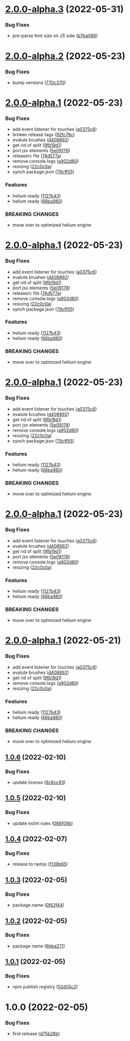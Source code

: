 # [2.0.0-alpha.3](https://github.com/qlik-oss/carbon-core/compare/v2.0.0-alpha.2...v2.0.0-alpha.3) (2022-05-31)


### Bug Fixes

* pre-parse font size on JS side ([b7ba086](https://github.com/qlik-oss/carbon-core/commit/b7ba086dfaff3869d701131d9597ef4fb0062851))

# [2.0.0-alpha.2](https://github.com/qlik-oss/carbon-core/compare/v2.0.0-alpha.1...v2.0.0-alpha.2) (2022-05-23)


### Bug Fixes

* bump versions ([770c370](https://github.com/qlik-oss/carbon-core/commit/770c370ae6bc97b379cf227e2fbabe64938ebfd0))

# [2.0.0-alpha.1](https://github.com/qlik-oss/carbon-core/compare/v1.0.6...v2.0.0-alpha.1) (2022-05-23)


### Bug Fixes

* add event listener for touches ([a0375c6](https://github.com/qlik-oss/carbon-core/commit/a0375c6b784ef3538b021261660235a82fc8ba64))
* broken release tags ([92fc76c](https://github.com/qlik-oss/carbon-core/commit/92fc76c77a0c46d1b813fd183b0d10cac8441dff))
* evalute brushes ([d408892](https://github.com/qlik-oss/carbon-core/commit/d408892916bc5dede3e93de7e2b1090a9f7380ad))
* get rid of split ([9fb19d1](https://github.com/qlik-oss/carbon-core/commit/9fb19d1c217ad5fbc8022021f7e5b8ea1ee2191b))
* port jsx elements ([5e09178](https://github.com/qlik-oss/carbon-core/commit/5e0917851d4823e69858924bb6a6b8474320725d))
* releaserc file ([74d577a](https://github.com/qlik-oss/carbon-core/commit/74d577a9d050b74f0f11eba7cadd4a14611209ae))
* remove console.logs ([a902d80](https://github.com/qlik-oss/carbon-core/commit/a902d803a825c7174f24d0317c58b71bc6f7d257))
* resizing ([22c0c0a](https://github.com/qlik-oss/carbon-core/commit/22c0c0af59c02e763f24e67848cc3c73d6d63877))
* synch package.json ([79cff55](https://github.com/qlik-oss/carbon-core/commit/79cff55ea8efff6a3d245582ce6aebdb0c68467b))


### Features

* helium ready ([1127b43](https://github.com/qlik-oss/carbon-core/commit/1127b43db45300055c28fc5ab9b6ae75551b3297))
* helium ready ([66ba980](https://github.com/qlik-oss/carbon-core/commit/66ba980a8d493be0a6667e7064fc72b26eada3b1))


### BREAKING CHANGES

* move over to optimized helium engine

# [2.0.0-alpha.1](https://github.com/qlik-oss/carbon-core/compare/v1.0.6...v2.0.0-alpha.1) (2022-05-23)


### Bug Fixes

* add event listener for touches ([a0375c6](https://github.com/qlik-oss/carbon-core/commit/a0375c6b784ef3538b021261660235a82fc8ba64))
* evalute brushes ([d408892](https://github.com/qlik-oss/carbon-core/commit/d408892916bc5dede3e93de7e2b1090a9f7380ad))
* get rid of split ([9fb19d1](https://github.com/qlik-oss/carbon-core/commit/9fb19d1c217ad5fbc8022021f7e5b8ea1ee2191b))
* port jsx elements ([5e09178](https://github.com/qlik-oss/carbon-core/commit/5e0917851d4823e69858924bb6a6b8474320725d))
* releaserc file ([74d577a](https://github.com/qlik-oss/carbon-core/commit/74d577a9d050b74f0f11eba7cadd4a14611209ae))
* remove console.logs ([a902d80](https://github.com/qlik-oss/carbon-core/commit/a902d803a825c7174f24d0317c58b71bc6f7d257))
* resizing ([22c0c0a](https://github.com/qlik-oss/carbon-core/commit/22c0c0af59c02e763f24e67848cc3c73d6d63877))
* synch package.json ([79cff55](https://github.com/qlik-oss/carbon-core/commit/79cff55ea8efff6a3d245582ce6aebdb0c68467b))


### Features

* helium ready ([1127b43](https://github.com/qlik-oss/carbon-core/commit/1127b43db45300055c28fc5ab9b6ae75551b3297))
* helium ready ([66ba980](https://github.com/qlik-oss/carbon-core/commit/66ba980a8d493be0a6667e7064fc72b26eada3b1))


### BREAKING CHANGES

* move over to optimized helium engine

# [2.0.0-alpha.1](https://github.com/qlik-oss/carbon-core/compare/v1.0.6...v2.0.0-alpha.1) (2022-05-23)


### Bug Fixes

* add event listener for touches ([a0375c6](https://github.com/qlik-oss/carbon-core/commit/a0375c6b784ef3538b021261660235a82fc8ba64))
* evalute brushes ([d408892](https://github.com/qlik-oss/carbon-core/commit/d408892916bc5dede3e93de7e2b1090a9f7380ad))
* get rid of split ([9fb19d1](https://github.com/qlik-oss/carbon-core/commit/9fb19d1c217ad5fbc8022021f7e5b8ea1ee2191b))
* port jsx elements ([5e09178](https://github.com/qlik-oss/carbon-core/commit/5e0917851d4823e69858924bb6a6b8474320725d))
* remove console.logs ([a902d80](https://github.com/qlik-oss/carbon-core/commit/a902d803a825c7174f24d0317c58b71bc6f7d257))
* resizing ([22c0c0a](https://github.com/qlik-oss/carbon-core/commit/22c0c0af59c02e763f24e67848cc3c73d6d63877))
* synch package.json ([79cff55](https://github.com/qlik-oss/carbon-core/commit/79cff55ea8efff6a3d245582ce6aebdb0c68467b))


### Features

* helium ready ([1127b43](https://github.com/qlik-oss/carbon-core/commit/1127b43db45300055c28fc5ab9b6ae75551b3297))
* helium ready ([66ba980](https://github.com/qlik-oss/carbon-core/commit/66ba980a8d493be0a6667e7064fc72b26eada3b1))


### BREAKING CHANGES

* move over to optimized helium engine

# [2.0.0-alpha.1](https://github.com/qlik-oss/carbon-core/compare/v1.0.6...v2.0.0-alpha.1) (2022-05-23)


### Bug Fixes

* add event listener for touches ([a0375c6](https://github.com/qlik-oss/carbon-core/commit/a0375c6b784ef3538b021261660235a82fc8ba64))
* evalute brushes ([d408892](https://github.com/qlik-oss/carbon-core/commit/d408892916bc5dede3e93de7e2b1090a9f7380ad))
* get rid of split ([9fb19d1](https://github.com/qlik-oss/carbon-core/commit/9fb19d1c217ad5fbc8022021f7e5b8ea1ee2191b))
* port jsx elements ([5e09178](https://github.com/qlik-oss/carbon-core/commit/5e0917851d4823e69858924bb6a6b8474320725d))
* remove console.logs ([a902d80](https://github.com/qlik-oss/carbon-core/commit/a902d803a825c7174f24d0317c58b71bc6f7d257))
* resizing ([22c0c0a](https://github.com/qlik-oss/carbon-core/commit/22c0c0af59c02e763f24e67848cc3c73d6d63877))


### Features

* helium ready ([1127b43](https://github.com/qlik-oss/carbon-core/commit/1127b43db45300055c28fc5ab9b6ae75551b3297))
* helium ready ([66ba980](https://github.com/qlik-oss/carbon-core/commit/66ba980a8d493be0a6667e7064fc72b26eada3b1))


### BREAKING CHANGES

* move over to optimized helium engine

# [2.0.0-alpha.1](https://github.com/qlik-oss/carbon-core/compare/v1.0.6...v2.0.0-alpha.1) (2022-05-21)


### Bug Fixes

* add event listener for touches ([a0375c6](https://github.com/qlik-oss/carbon-core/commit/a0375c6b784ef3538b021261660235a82fc8ba64))
* evalute brushes ([d408892](https://github.com/qlik-oss/carbon-core/commit/d408892916bc5dede3e93de7e2b1090a9f7380ad))
* get rid of split ([9fb19d1](https://github.com/qlik-oss/carbon-core/commit/9fb19d1c217ad5fbc8022021f7e5b8ea1ee2191b))
* remove console.logs ([a902d80](https://github.com/qlik-oss/carbon-core/commit/a902d803a825c7174f24d0317c58b71bc6f7d257))
* resizing ([22c0c0a](https://github.com/qlik-oss/carbon-core/commit/22c0c0af59c02e763f24e67848cc3c73d6d63877))


### Features

* helium ready ([1127b43](https://github.com/qlik-oss/carbon-core/commit/1127b43db45300055c28fc5ab9b6ae75551b3297))
* helium ready ([66ba980](https://github.com/qlik-oss/carbon-core/commit/66ba980a8d493be0a6667e7064fc72b26eada3b1))


### BREAKING CHANGES

* move over to optimized helium engine

## [1.0.6](https://github.com/qlik-oss/carbon-core/compare/v1.0.5...v1.0.6) (2022-02-10)


### Bug Fixes

* update license ([8c6cc93](https://github.com/qlik-oss/carbon-core/commit/8c6cc93e664e01a54f43758395a2654f242bb96d))

## [1.0.5](https://github.com/qlik-oss/carbon-core/compare/v1.0.4...v1.0.5) (2022-02-10)


### Bug Fixes

* update eslint rules ([086f09b](https://github.com/qlik-oss/carbon-core/commit/086f09b9fd443b3a2fa419ad3fce5966542138d4))

## [1.0.4](https://github.com/qlik-oss/carbon-core/compare/v1.0.3...v1.0.4) (2022-02-07)


### Bug Fixes

* release to npmjs ([f139b65](https://github.com/qlik-oss/carbon-core/commit/f139b655944efd7a5d0d3e604ef6b6676354ee47))

## [1.0.3](https://github.com/qlik-oss/carbon-core/compare/v1.0.2...v1.0.3) (2022-02-05)


### Bug Fixes

* package name ([0f42f44](https://github.com/qlik-oss/carbon-core/commit/0f42f44158e4139cecbc14513e41db969b706079))

## [1.0.2](https://github.com/qlik-oss/carbon-core/compare/v1.0.1...v1.0.2) (2022-02-05)


### Bug Fixes

* package name ([6bba271](https://github.com/qlik-oss/carbon-core/commit/6bba2712f4e177775740f233d06ca0e91faeebe5))

## [1.0.1](https://github.com/qlik-oss/carbon-core/compare/v1.0.0...v1.0.1) (2022-02-05)


### Bug Fixes

* npm publish registry ([52d05c2](https://github.com/qlik-oss/carbon-core/commit/52d05c272948982d54be5d2af862051de467a603))

# 1.0.0 (2022-02-05)


### Bug Fixes

* first release ([d75b28b](https://github.com/qlik-oss/carbon-core/commit/d75b28b5a0e2cc9fbf929b34136ffeafa17a7626))
